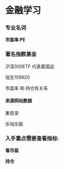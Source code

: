 # 金融学习

### 专业名词

**市盈率 PE**



### 著名指数基金

沪深300ETF 代表着国运

恒生159920



市盈率 和 持仓有关系



#### 来源网站数据

集思录

乐咕乐股



### 入手重点需要查看指标:

**看市盈**

**持仓**

